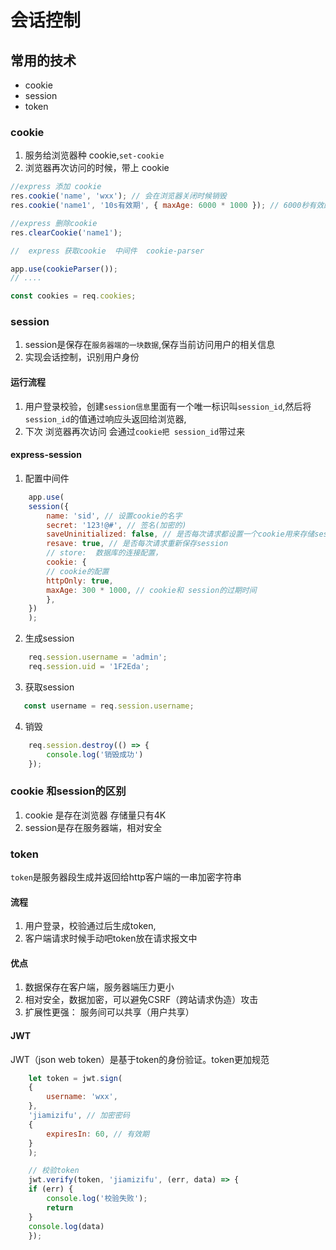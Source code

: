 # 会话控制

## 常用的技术

- cookie
- session
- token

### cookie

1. 服务给浏览器种 cookie,`set-cookie`
2. 浏览器再次访问的时候，带上 cookie

```js
//express 添加 cookie
res.cookie('name', 'wxx'); // 会在浏览器关闭时候销毁
res.cookie('name1', '10s有效期', { maxAge: 6000 * 1000 }); // 6000秒有效的cookie（浏览器关闭也不销毁）

//express 删除cookie
res.clearCookie('name1');

//  express 获取cookie  中间件  cookie-parser

app.use(cookieParser());
// ....

const cookies = req.cookies;
```



### session 
1. session是保存在`服务器端的一块数据`,保存当前访问用户的相关信息
2. 实现会话控制，识别用户身份

#### 运行流程
1. 用户登录校验，创建`session信息`里面有一个唯一标识叫`session_id`,然后将`session_id`的值通过响应头返回给浏览器,
2. 下次 浏览器再次访问 会通过`cookie把 session_id`带过来

#### express-session
1. 配置中间件
```js
    app.use(
    session({
        name: 'sid', // 设置cookie的名字
        secret: '123!@#', // 签名(加密的)
        saveUninitialized: false, // 是否每次请求都设置一个cookie用来存储session的id
        resave: true, // 是否每次请求重新保存session
        // store:  数据库的连接配置，
        cookie: {
        // cookie的配置
        httpOnly: true,
        maxAge: 300 * 1000, // cookie和 session的过期时间
        },
    })
    );

```
2. 生成session
```js
    req.session.username = 'admin';
    req.session.uid = '1F2Eda';
```

3. 获取session
```js
   const username = req.session.username;
```

4. 销毁
```js
    req.session.destroy(() => {
        console.log('销毁成功')
    });
```

### cookie 和session的区别
1. cookie 是存在浏览器  存储量只有4K
2. session是存在服务器端，相对安全

### token
`token`是服务器段生成并返回给http客户端的一串加密字符串
#### 流程
1. 用户登录，校验通过后生成token,
2. 客户端请求时候手动吧token放在请求报文中
#### 优点
1. 数据保存在客户端，服务器端压力更小
2. 相对安全，数据加密，可以避免CSRF（跨站请求伪造）攻击
3. 扩展性更强： 服务间可以共享（用户共享）

#### JWT
JWT（json web token）是基于token的身份验证。token更加规范
```js
    let token = jwt.sign(
    {
        username: 'wxx',
    },
    'jiamizifu', // 加密密码
    {
        expiresIn: 60, // 有效期
    }
    );

    // 校验token
    jwt.verify(token, 'jiamizifu', (err, data) => {
    if (err) {
        console.log('校验失败');
        return
    }
    console.log(data)
    });

```

